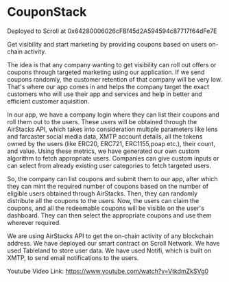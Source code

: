 # CouponStack

Deployed to Scroll at 0x64280006026cFBf45d2A594594c87717f64dFe7E

Get visibility and start marketing by providing coupons based on users on-chain activity. 

The idea is that any company wanting to get visibility can roll out offers or coupons through targeted marketing using our application. If we send coupons randomly, the customer retention of that company will be very low. That's where our app comes in and helps the company target the exact customers who will use their app and services and help in better and efficient customer aquisition.

In our app, we have a company login where they can list their coupons and roll them out to the users. These users will be obtained through the AirStacks API, which takes into consideration multiple parameters like lens and farcaster social media data, XMTP account details, all the tokens owned by the users (like ERC20, ERC721, ERC1155,poap etc.), their count, and value. Using these metrics, we have generated our own custom algorithm to fetch appropriate users. Companies can give custom inputs or can select from already existing user categories to fetch targeted users.

So, the company can list coupons and submit them to our app, after which they can mint the required number of coupons based on the number of eligible users obtained through AirStacks. Then, they can randomly distribute all the coupons to the users. Now, the users can claim the coupons, and all the redeemable coupons will be visible on the user's dashboard. They can then select the appropriate coupons and use them wherever required.

We are using AirStacks API to get the on-chain activity of any blockchain address. 
We have deployed our smart contract on Scroll Network. 
We have used Tableland to store user data. 
We have used Notifi, which is built on XMTP, to send email notifications to the users.

Youtube Video Link: https://www.youtube.com/watch?v=VtkdmZkSVg0

